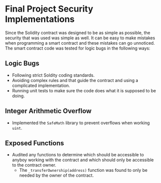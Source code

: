 # Final Project Security Implementations

Since the Solidity contract was designed to be as simple as possible, the security that was used was simple as well. It can be easy to make mistakes when programming a smart contract and these mistakes can go unnoticed. The smart contract code was tested for logic bugs in the following ways:

## Logic Bugs

  * Following strict Soldity coding standards.
  * Avoiding complex rules and that guide the contract and using a complicated implementation.
  * Running unit tests to make sure the code does what it is supposed to be doing.
  

## Integer Arithmetic Overflow

  * Implemented the `SafeMath` library to prevent overflows when working `uint`.


## Exposed Functions

  * Audited any functions to determine which should be accessible to anyboy working with the contract and which should only be accessible to the contract owner.
      * The `_transferOwnership(address)` function was found to only be needed by the owner of the contract.

